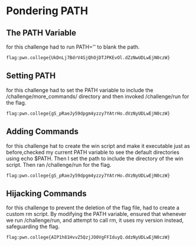 # Pondering PATH

## The PATH Variable
for this challenge had to run PATH='' to blank the path.
```
flag:pwn.college{UkDnLj7BdrV4SjQhOjDTJPKEvOl.dZzNwUDLwEjN0czW}
```
##

## Setting PATH
for this challenge had to set the PATH variable to include the /challenge/more_commands/ directory and then invoked /challenge/run for the flag.
```
flag:pwn.college{gS_pRaeJy59dpgm4yzzy7YAtrHo.dVzNyUDLwEjN0czW}
```
##

## Adding Commands
for this challenge hat to create the win script and make it executable just as before,checked my current PATH variable to see the default directories using echo $PATH. Then I set the path to include the directory of the win script. Then ran /challenge/run for the flag.
```
flag:pwn.college{gS_pRaeJy59dpgm4yzzy7YAtrHo.dVzNyUDLwEjN0czW}
```
##

## Hijacking Commands
for this challenge to prevent the deletion of the flag file, had to create a custom rm script. By modifying the PATH variable, ensured that whenever we run /challenge/run, and attempt to call rm, it uses my version instead, safeguarding the flag.
```
flag:pwn.college{AIP1h81HvvZ5QzjJO0VgFFIduyQ.ddzNyUDLwEjN0czW}
```
##